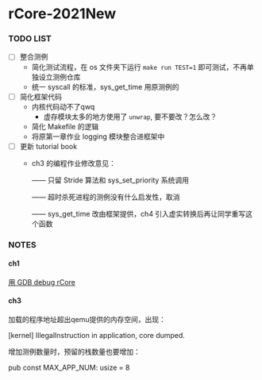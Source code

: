 # rCore-2021New

### TODO LIST

- [ ] 整合测例
  - 简化测试流程，在 os 文件夹下运行 `make run TEST=1` 即可测试，不再单独设立测例仓库
  - 统一 syscall 的标准，sys_get_time 用原测例的
- [ ] 简化框架代码
  - 内核代码动不了qwq
    - 虚存模块太多的地方使用了 `unwrap`, 要不要改？怎么改？
  - 简化 Makefile 的逻辑
  - 将原第一章作业 logging 模块整合进框架中
- [ ] 更新 tutorial book
  - ch3 的编程作业修改意见：
  
    —— 只留 Stride 算法和 sys_set_priority 系统调用
  
    —— 超时杀死进程的测例没有什么启发性，取消
  
    —— sys_get_time 改由框架提供，ch4 引入虚实转换后再让同学重写这个函数

### NOTES

#### ch1

[用 GDB debug rCore](https://rcore-os.github.io/rCore-Tutorial-deploy/docs/pre-lab/gdb.html)

#### ch3

加载的程序地址超出qemu提供的内存空间，出现：

[kernel] IllegalInstruction in application, core dumped.

增加测例数量时，预留的栈数量也要增加：

pub const MAX_APP_NUM: usize = 8
